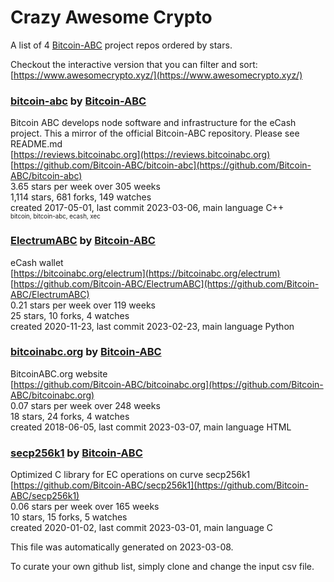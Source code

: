 # Crazy Awesome Crypto
A list of 4 [Bitcoin-ABC](https://github.com/Bitcoin-ABC) project repos ordered by stars.  

Checkout the interactive version that you can filter and sort: 
[https://www.awesomecrypto.xyz/](https://www.awesomecrypto.xyz/)  


### [bitcoin-abc](https://github.com/Bitcoin-ABC/bitcoin-abc) by [Bitcoin-ABC](https://github.com/Bitcoin-ABC)  
Bitcoin ABC develops node software and infrastructure for the eCash project. This a mirror of the official Bitcoin-ABC repository.  Please see README.md  
[https://reviews.bitcoinabc.org](https://reviews.bitcoinabc.org)  
[https://github.com/Bitcoin-ABC/bitcoin-abc](https://github.com/Bitcoin-ABC/bitcoin-abc)  
3.65 stars per week over 305 weeks  
1,114 stars, 681 forks, 149 watches  
created 2017-05-01, last commit 2023-03-06, main language C++  
<sub><sup>bitcoin, bitcoin-abc, ecash, xec</sup></sub>


### [ElectrumABC](https://github.com/Bitcoin-ABC/ElectrumABC) by [Bitcoin-ABC](https://github.com/Bitcoin-ABC)  
eCash wallet  
[https://bitcoinabc.org/electrum](https://bitcoinabc.org/electrum)  
[https://github.com/Bitcoin-ABC/ElectrumABC](https://github.com/Bitcoin-ABC/ElectrumABC)  
0.21 stars per week over 119 weeks  
25 stars, 10 forks, 4 watches  
created 2020-11-23, last commit 2023-02-23, main language Python  


### [bitcoinabc.org](https://github.com/Bitcoin-ABC/bitcoinabc.org) by [Bitcoin-ABC](https://github.com/Bitcoin-ABC)  
BitcoinABC.org website  
[https://github.com/Bitcoin-ABC/bitcoinabc.org](https://github.com/Bitcoin-ABC/bitcoinabc.org)  
0.07 stars per week over 248 weeks  
18 stars, 24 forks, 4 watches  
created 2018-06-05, last commit 2023-03-07, main language HTML  


### [secp256k1](https://github.com/Bitcoin-ABC/secp256k1) by [Bitcoin-ABC](https://github.com/Bitcoin-ABC)  
Optimized C library for EC operations on curve secp256k1  
[https://github.com/Bitcoin-ABC/secp256k1](https://github.com/Bitcoin-ABC/secp256k1)  
0.06 stars per week over 165 weeks  
10 stars, 15 forks, 5 watches  
created 2020-01-02, last commit 2023-03-01, main language C  


This file was automatically generated on 2023-03-08.  

To curate your own github list, simply clone and change the input csv file.  